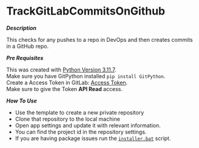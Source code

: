 # TrackGitLabCommitsOnGithub

**_Description_**

This checks for any pushes to a repo in DevOps and then creates commits in a GitHub repo.

**_Pre Requisites_**

This was created with [Python Version 3.11.7](https://www.python.org/downloads/release/python-3117).  
Make sure you have GitPython installed `pip install GitPython`.  
Create a Access Token in GitLab: [Access Token](https://gitlab.com/-/user_settings/personal_access_tokens).  
Make sure to give the Token **API Read** access.

**_How To Use_**

- Use the template to create a new private repository
- Clone that repository to the local machine
- Open app settings and update it with relevant information.  
- You can find the project id in the repository settings.
- If you are having package issues run the [`installer.bat`](https://github.com/illuminat3/TrackGitLabCommitsOnGithub/blob/main/installer.bat) script.


